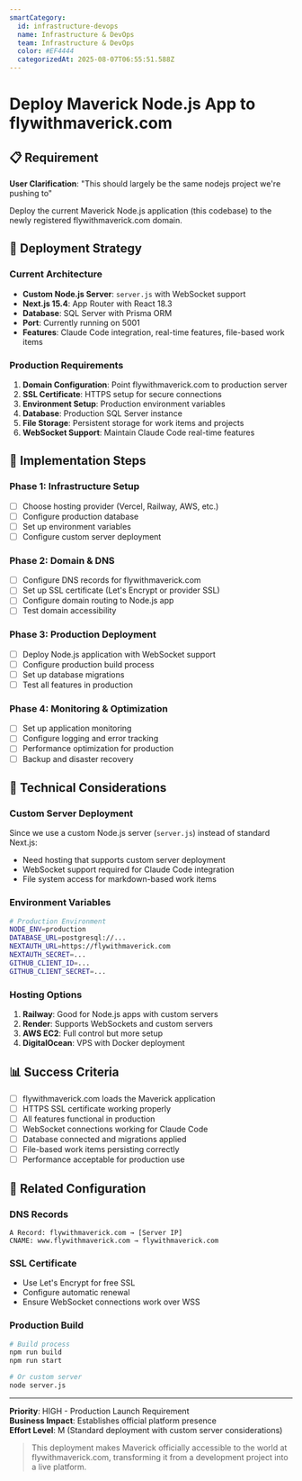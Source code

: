 ```yaml
---
smartCategory:
  id: infrastructure-devops
  name: Infrastructure & DevOps
  team: Infrastructure & DevOps
  color: #EF4444
  categorizedAt: 2025-08-07T06:55:51.588Z
---
```




# Deploy Maverick Node.js App to flywithmaverick.com

## 📋 Requirement

**User Clarification**: "This should largely be the same nodejs project we're pushing to"

Deploy the current Maverick Node.js application (this codebase) to the newly registered flywithmaverick.com domain.

## 🎯 Deployment Strategy

### Current Architecture
- **Custom Node.js Server**: `server.js` with WebSocket support
- **Next.js 15.4**: App Router with React 18.3
- **Database**: SQL Server with Prisma ORM
- **Port**: Currently running on 5001
- **Features**: Claude Code integration, real-time features, file-based work items

### Production Requirements
1. **Domain Configuration**: Point flywithmaverick.com to production server
2. **SSL Certificate**: HTTPS setup for secure connections
3. **Environment Setup**: Production environment variables
4. **Database**: Production SQL Server instance
5. **File Storage**: Persistent storage for work items and projects
6. **WebSocket Support**: Maintain Claude Code real-time features

## 🚀 Implementation Steps

### Phase 1: Infrastructure Setup
- [ ] Choose hosting provider (Vercel, Railway, AWS, etc.)
- [ ] Configure production database
- [ ] Set up environment variables
- [ ] Configure custom server deployment

### Phase 2: Domain & DNS
- [ ] Configure DNS records for flywithmaverick.com
- [ ] Set up SSL certificate (Let's Encrypt or provider SSL)
- [ ] Configure domain routing to Node.js app
- [ ] Test domain accessibility

### Phase 3: Production Deployment
- [ ] Deploy Node.js application with WebSocket support
- [ ] Configure production build process
- [ ] Set up database migrations
- [ ] Test all features in production

### Phase 4: Monitoring & Optimization
- [ ] Set up application monitoring
- [ ] Configure logging and error tracking
- [ ] Performance optimization for production
- [ ] Backup and disaster recovery

## 🔧 Technical Considerations

### Custom Server Deployment
Since we use a custom Node.js server (`server.js`) instead of standard Next.js:
- Need hosting that supports custom server deployment
- WebSocket support required for Claude Code integration
- File system access for markdown-based work items

### Environment Variables
```bash
# Production Environment
NODE_ENV=production
DATABASE_URL=postgresql://...
NEXTAUTH_URL=https://flywithmaverick.com
NEXTAUTH_SECRET=...
GITHUB_CLIENT_ID=...
GITHUB_CLIENT_SECRET=...
```

### Hosting Options
1. **Railway**: Good for Node.js apps with custom servers
2. **Render**: Supports WebSockets and custom servers
3. **AWS EC2**: Full control but more setup
4. **DigitalOcean**: VPS with Docker deployment

## 📊 Success Criteria

- [ ] flywithmaverick.com loads the Maverick application
- [ ] HTTPS SSL certificate working properly
- [ ] All features functional in production
- [ ] WebSocket connections working for Claude Code
- [ ] Database connected and migrations applied
- [ ] File-based work items persisting correctly
- [ ] Performance acceptable for production use

## 🔗 Related Configuration

### DNS Records
```
A Record: flywithmaverick.com → [Server IP]
CNAME: www.flywithmaverick.com → flywithmaverick.com
```

### SSL Certificate
- Use Let's Encrypt for free SSL
- Configure automatic renewal
- Ensure WebSocket connections work over WSS

### Production Build
```bash
# Build process
npm run build
npm run start

# Or custom server
node server.js
```

---

**Priority**: HIGH - Production Launch Requirement  
**Business Impact**: Establishes official platform presence  
**Effort Level**: M (Standard deployment with custom server considerations)  

> This deployment makes Maverick officially accessible to the world at flywithmaverick.com, transforming it from a development project into a live platform.